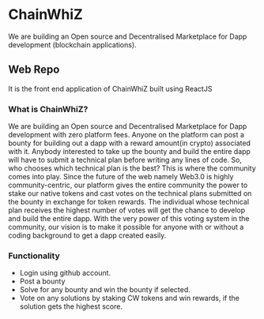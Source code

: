# ChainWhiZ 
We are building an Open source and Decentralised Marketplace for Dapp development (blockchain applications).
## Web Repo
It is the front end application of ChainWhiZ built using ReactJS

### What is ChainWhiZ?
We are building an Open source and Decentralised Marketplace for Dapp development with zero platform fees. Anyone on the platform can post a bounty for building out a dapp with a reward amount(in crypto) associated with it. Anybody interested to take up the bounty and build the entire dapp will have to submit a technical plan before writing any lines of code. So, who chooses which technical plan is the best? This is where the community comes into play. Since the future of the web namely Web3.0 is highly community-centric, our platform gives the entire community the power to stake our native tokens and cast votes on the technical plans submitted on the bounty in exchange for token rewards. The individual whose technical plan receives the highest number of votes will get the chance to develop and build the entire dapp. With the very power of this voting system in the community, our vision is to make it possible for anyone with or without a coding background to get a dapp created easily.

### Functionality
* Login using github account.
* Post a bounty
* Solve for any bounty and win the bounty if selected.
* Vote on any solutions by staking CW tokens and win rewards, if the solution gets the highest score.



